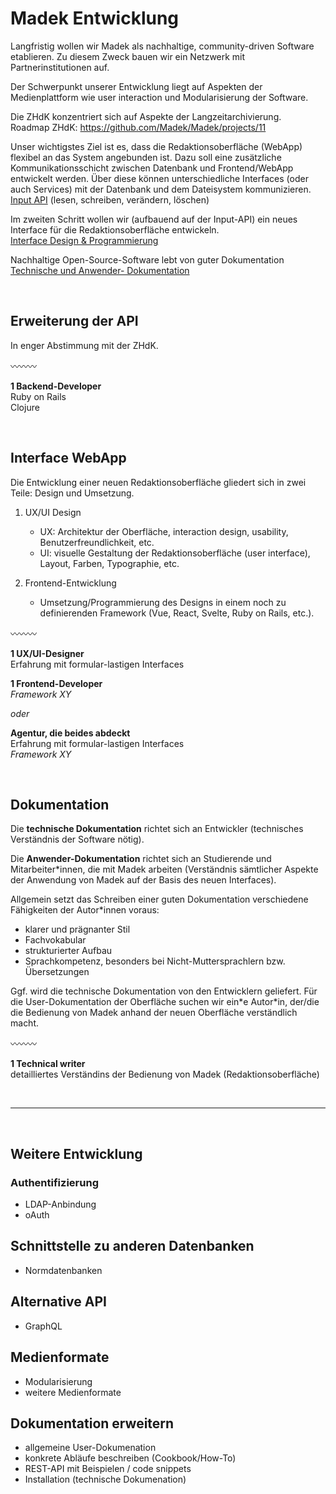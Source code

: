 # Madek Entwicklung

Langfristig wollen wir Madek als nachhaltige, community-driven Software etablieren. Zu diesem Zweck bauen wir ein Netzwerk mit Partnerinstitutionen auf.  

Der Schwerpunkt unserer Entwicklung liegt auf Aspekten der Medienplattform wie user interaction und Modularisierung der Software.  

Die ZHdK konzentriert sich auf Aspekte der Langzeitarchivierung.  
Roadmap ZHdK: https://github.com/Madek/Madek/projects/11

Unser wichtigstes Ziel ist es, dass die Redaktionsoberfläche (WebApp) flexibel an das System angebunden ist. Dazu soll eine zusätzliche Kommunikationsschicht zwischen Datenbank und Frontend/WebApp entwickelt werden. Über diese können unterschiedliche Interfaces (oder auch Services) mit der Datenbank und dem Dateisystem kommunizieren.  
[Input API](#Erweiterung-der-API) (lesen, schreiben, verändern, löschen)

Im zweiten Schritt wollen wir (aufbauend auf der Input-API) ein neues Interface für die Redaktionsoberfläche entwickeln.  
[Interface Design & Programmierung](Interface-WebApp)

Nachhaltige Open-Source-Software lebt von guter Dokumentation  
[Technische und Anwender- Dokumentation](Dokumentation)

&nbsp; 

## Erweiterung der API

In enger Abstimmung mit der ZHdK. 

:wavy_dash::wavy_dash::wavy_dash:

**1 Backend-Developer**  
Ruby on Rails  
Clojure  

&nbsp; 

## Interface WebApp

Die Entwicklung einer neuen Redaktionsoberfläche gliedert sich in zwei Teile: Design und Umsetzung.

1. UX/UI Design
   - UX: Architektur der Oberfläche, interaction design, usability, Benutzerfreundlichkeit, etc.
   - UI: visuelle Gestaltung der Redaktionsoberfläche (user interface), Layout, Farben, Typographie, etc.

2. Frontend-Entwicklung
   - Umsetzung/Programmierung des Designs in einem noch zu definierenden Framework (Vue, React, Svelte, Ruby on Rails, etc.).


:wavy_dash::wavy_dash::wavy_dash:

**1 UX/UI-Designer**  
Erfahrung mit formular-lastigen Interfaces

**1 Frontend-Developer**  
*Framework XY*

*oder*  

**Agentur, die beides abdeckt**  
Erfahrung mit formular-lastigen Interfaces  
*Framework XY*

&nbsp; 

## Dokumentation

Die **technische Dokumentation** richtet sich an Entwickler (technisches Verständnis der Software nötig). 

Die **Anwender-Dokumentation** richtet sich an Studierende und Mitarbeiter\*innen, die mit Madek arbeiten (Verständnis sämtlicher Aspekte der Anwendung von Madek auf der Basis des neuen Interfaces). 

Allgemein setzt das Schreiben einer guten Dokumentation verschiedene Fähigkeiten der Autor*innen voraus:
- klarer und prägnanter Stil
- Fachvokabular
- strukturierter Aufbau
- Sprachkompetenz, besonders bei Nicht-Muttersprachlern bzw. Übersetzungen  

Ggf. wird die technische Dokumentation von den Entwicklern geliefert. Für die User-Dokumentation der Oberfläche suchen wir ein\*e Autor\*in, der/die die Bedienung von Madek anhand der neuen Oberfläche verständlich macht.

:wavy_dash::wavy_dash::wavy_dash:

**1 Technical writer**  
detailliertes Verständins der Bedienung von Madek (Redaktionsoberfläche)  


&nbsp;

---

&nbsp;

## Weitere Entwicklung

### Authentifizierung
- LDAP-Anbindung
- oAuth

## Schnittstelle zu anderen Datenbanken
- Normdatenbanken

## Alternative API
- GraphQL

## Medienformate
- Modularisierung
- weitere Medienformate

## Dokumentation erweitern
- allgemeine User-Dokumenation
- konkrete Abläufe beschreiben (Cookbook/How-To)
- REST-API mit Beispielen / code snippets
- Installation (technische Dokumenation)
